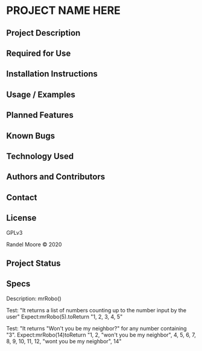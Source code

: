# **PROJECT NAME HERE**

## **Project Description**

## **Required for Use**

## **Installation Instructions**

## **Usage / Examples**

## **Planned Features**

## **Known Bugs**

## **Technology Used**

## **Authors and Contributors**

## **Contact**

## **License**

GPLv3

Randel Moore © 2020

## **Project Status**

## **Specs**

Description: mrRobo()

Test: "It returns a list of numbers counting up to the number input by the user"
Expect:mrRobo(5).toReturn "1, 2, 3, 4, 5"

Test: "It returns "Won't you be my neighbor?" for any number containing "3".
Expect:mrRobo(14)toReturn "1, 2, "won't you be my neighbor", 4, 5, 6, 7, 8, 9, 10, 11, 12, "wont you be my neighbor", 14"